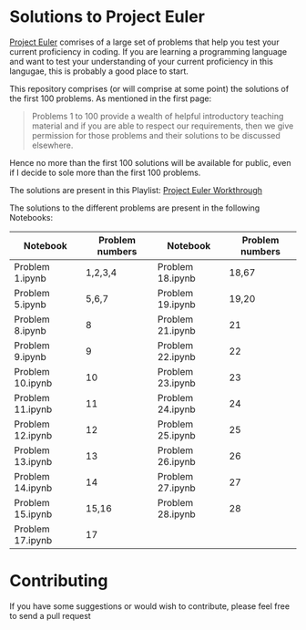 # Solutions to Project Euler

[Project Euler](https://projecteuler.net/) comrises of a large set of problems that help you test your
current proficiency in coding. If you are learning a programming language and want to test your understanding
of your current proficiency in this langugae, this is probably a good place to start.

This repository comprises (or will comprise at some point) the solutions of the first 100 problems. As mentioned
in the first page:

> Problems 1 to 100 provide a wealth of helpful introductory teaching material and if you 
> are able to respect our requirements, then we give permission for those problems and their 
> solutions to be discussed elsewhere.

Hence no more than the first 100 solutions will be available for public, even if I decide to sole more than
the first 100 problems.

The solutions are present in this Playlist: [Project Euler Workthrough](https://www.youtube.com/watch?v=KqlKxneW-M4&list=PLsI3FQqvQeJKRflgU-VjhKgQ_idef2clg)

The solutions to the different problems are present in the following Notebooks:

| Notebook            |  Problem numbers | Notebook            |  Problem numbers 
|---------------------|------------------|---------------------|------------------|
| Problem 1.ipynb     |   1,2,3,4        | Problem 18.ipynb    |   18,67          |
| Problem 5.ipynb     |   5,6,7          | Problem 19.ipynb    |   19,20          |
| Problem 8.ipynb     |   8              | Problem 21.ipynb    |   21             |
| Problem 9.ipynb     |   9              | Problem 22.ipynb    |   22             |
| Problem 10.ipynb    |   10             | Problem 23.ipynb    |   23             |
| Problem 11.ipynb    |   11             | Problem 24.ipynb    |   24             |
| Problem 12.ipynb    |   12             | Problem 25.ipynb    |   25             |
| Problem 13.ipynb    |   13             | Problem 26.ipynb    |   26             |
| Problem 14.ipynb    |   14             | Problem 27.ipynb    |   27             |
| Problem 15.ipynb    |   15,16          | Problem 28.ipynb    |   28             |
| Problem 17.ipynb    |   17             |                     |                  |

# Contributing

If you have some suggestions or would wish to contribute, please feel free to send a pull request